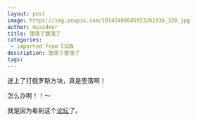 ```yaml
---
layout: post
image: https://img.peapix.com/10142488685923261936_320.jpg
author: missdeer
title: 堕落了堕落了
categories: 
 - imported from CSDN
description: 堕落了堕落了
tags: 
---
```


迷上了打俄罗斯方块，真是堕落啊！

怎么办啊！！～

就是因为看到这个[论坛](http://bbs.coolkuai.com)了。
